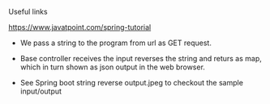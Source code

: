 Useful links

https://www.javatpoint.com/spring-tutorial

* We pass a string to the program from url as GET request.

* Base controller receives the input reverses the string and returs as map, which in turn shown as json output in the web browser. 

* See Spring boot string reverse output.jpeg to checkout the sample input/output
